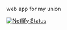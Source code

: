 web app for my union

[![Netlify Status](https://api.netlify.com/api/v1/badges/8bbafee3-d4d6-40dd-949c-f40f8349df2c/deploy-status)](https://app.netlify.com/sites/splvpt/deploys)